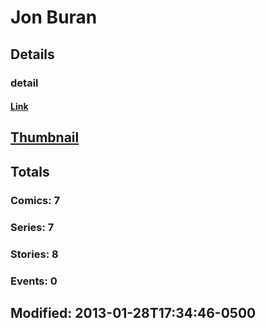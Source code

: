 # Jon  Buran 
## Details
### detail
#### [Link](http://marvel.com/comics/creators/8811/jon_buran?utm_campaign=apiRef&utm_source=225578a89fc76f3d20fbffda5d17a88d)
## [Thumbnail](http://i.annihil.us/u/prod/marvel/i/mg/3/f0/4bb5795f23368.jpg)
## Totals
### Comics: 7
### Series: 7
### Stories: 8
### Events: 0
## Modified: 2013-01-28T17:34:46-0500